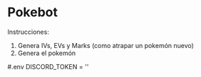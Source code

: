 # Pokebot
Instrucciones:
1. Genera IVs, EVs y Marks (como atrapar un pokemón nuevo)
2. Genera el pokemón

#.env
DISCORD_TOKEN = ''
